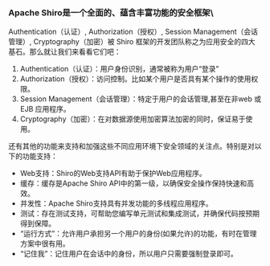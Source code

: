 ### Apache Shiro是一个全面的、蕴含丰富功能的安全框架\
Authentication（认证）, Authorization（授权）, Session Management（会话管理）, Cryptography（加密）被 Shiro 框架的开发团队称之为应用安全的四大基石。那么就让我们来看看它们吧：

1. Authentication（认证）：用户身份识别，通常被称为用户“登录”
2. Authorization（授权）：访问控制。比如某个用户是否具有某个操作的使用权限。
3. Session Management（会话管理）：特定于用户的会话管理,甚至在非web 或 EJB 应用程序。
4. Cryptography（加密）：在对数据源使用加密算法加密的同时，保证易于使用。

还有其他的功能来支持和加强这些不同应用环境下安全领域的关注点。特别是对以下的功能支持：

- Web支持：Shiro的Web支持API有助于保护Web应用程序。
- 缓存：缓存是Apache Shiro API中的第一级，以确保安全操作保持快速和高效。
- 并发性：Apache Shiro支持具有并发功能的多线程应用程序。
- 测试：存在测试支持，可帮助您编写单元测试和集成测试，并确保代码按预期得到保障。
- “运行方式”：允许用户承担另一个用户的身份(如果允许)的功能，有时在管理方案中很有用。
- “记住我”：记住用户在会话中的身份，所以用户只需要强制登录即可。
